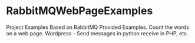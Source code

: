 RabbitMQWebPageExamples
=======================

Project Examples Based on RabbitMQ Provided Examples. Count the words on a web page. Wordpress - Send messages in python receive in PHP, etc.
